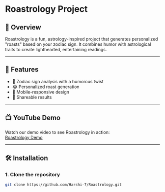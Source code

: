 # Roastrology Project

## 🌟 Overview
Roastrology is a fun, astrology-inspired project that generates personalized "roasts" based on your zodiac sign. It combines humor with astrological traits to create lighthearted, entertaining readings.

---

## 🚀 Features
- 🔮 Zodiac sign analysis with a humorous twist  
- 😂 Personalized roast generation  
- 📱 Mobile-responsive design  
- 🔗 Shareable results  

---

## 📺 YouTube Demo
Watch our demo video to see Roastrology in action:  
[Roastrology Demo](https://youtu.be/CtaCILTBnfo) 

---

## 🛠️ Installation

### 1. Clone the repository
```bash
git clone https://github.com/Harshi-7/Roastrology.git

